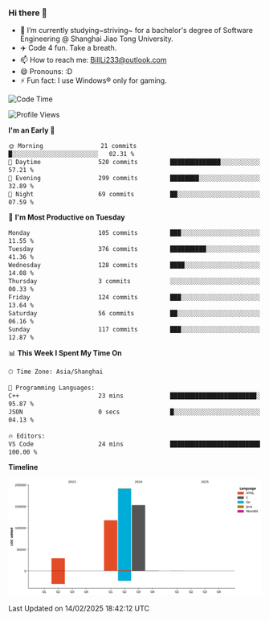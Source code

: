 ### Hi there 👋
- 🌱 I’m currently studying~striving~ for a bachelor's degree of Software Engineering @ Shanghai Jiao Tong University.
- ✈️ Code 4 fun. Take a breath.
- 📫 How to reach me: BillLi233@outlook.com
- 😄 Pronouns: :D
- ⚡ Fun fact: I use Windows® only for gaming.

<!--START_SECTION:waka-->
![Code Time](http://img.shields.io/badge/Code%20Time-427%20hrs%2045%20mins-blue)

![Profile Views](http://img.shields.io/badge/Profile%20Views-4-blue)

**I'm an Early 🐤** 

```text
🌞 Morning                21 commits          █░░░░░░░░░░░░░░░░░░░░░░░░   02.31 % 
🌆 Daytime                520 commits         ██████████████░░░░░░░░░░░   57.21 % 
🌃 Evening                299 commits         ████████░░░░░░░░░░░░░░░░░   32.89 % 
🌙 Night                  69 commits          ██░░░░░░░░░░░░░░░░░░░░░░░   07.59 % 
```
📅 **I'm Most Productive on Tuesday** 

```text
Monday                   105 commits         ███░░░░░░░░░░░░░░░░░░░░░░   11.55 % 
Tuesday                  376 commits         ██████████░░░░░░░░░░░░░░░   41.36 % 
Wednesday                128 commits         ████░░░░░░░░░░░░░░░░░░░░░   14.08 % 
Thursday                 3 commits           ░░░░░░░░░░░░░░░░░░░░░░░░░   00.33 % 
Friday                   124 commits         ███░░░░░░░░░░░░░░░░░░░░░░   13.64 % 
Saturday                 56 commits          ██░░░░░░░░░░░░░░░░░░░░░░░   06.16 % 
Sunday                   117 commits         ███░░░░░░░░░░░░░░░░░░░░░░   12.87 % 
```


📊 **This Week I Spent My Time On** 

```text
🕑︎ Time Zone: Asia/Shanghai

💬 Programming Languages: 
C++                      23 mins             ████████████████████████░   95.87 % 
JSON                     0 secs              █░░░░░░░░░░░░░░░░░░░░░░░░   04.13 % 

🔥 Editors: 
VS Code                  24 mins             █████████████████████████   100.00 % 
```

**Timeline**

![Lines of Code chart](https://raw.githubusercontent.com/GMH233/GMH233/main/assets/bar_graph.png)


 Last Updated on 14/02/2025 18:42:12 UTC
<!--END_SECTION:waka-->

<!--
**GMH233/GMH233** is a ✨ _special_ ✨ repository because its `README.md` (this file) appears on your GitHub profile.

Here are some ideas to get you started:

- 🔭 I’m currently working on ...
- 🌱 I’m currently learning ...
- 👯 I’m looking to collaborate on ...
- 🤔 I’m looking for help with ...
- 💬 Ask me about ...
- 📫 How to reach me: ...
- 😄 Pronouns: ...
- ⚡ Fun fact: ...
-->
